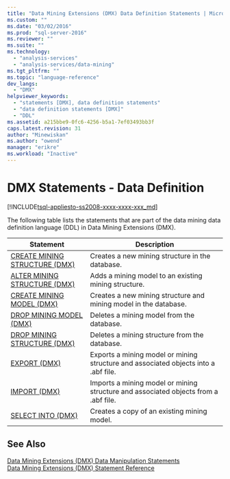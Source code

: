 ```yaml
---
title: "Data Mining Extensions (DMX) Data Definition Statements | Microsoft Docs"
ms.custom: ""
ms.date: "03/02/2016"
ms.prod: "sql-server-2016"
ms.reviewer: ""
ms.suite: ""
ms.technology: 
  - "analysis-services"
  - "analysis-services/data-mining"
ms.tgt_pltfrm: ""
ms.topic: "language-reference"
dev_langs: 
  - "DMX"
helpviewer_keywords: 
  - "statements [DMX], data definition statements"
  - "data definition statements [DMX]"
  - "DDL"
ms.assetid: a215bbe9-0fc6-4256-b5a1-7ef03493bb3f
caps.latest.revision: 31
author: "Minewiskan"
ms.author: "owend"
manager: "erikre"
ms.workload: "Inactive"
---
```

# DMX Statements - Data Definition 
[!INCLUDE[tsql-appliesto-ss2008-xxxx-xxxx-xxx_md](../includes/tsql-appliesto-ss2008-xxxx-xxxx-xxx-md.md)]

  The following table lists the statements that are part of the data mining data definition language (DDL) in Data Mining Extensions (DMX).  
  
|Statement|Description|  
|---------------|-----------------|  
|[CREATE MINING STRUCTURE &#40;DMX&#41;](../dmx/create-mining-structure-dmx.md)|Creates a new mining structure in the database.|  
|[ALTER MINING STRUCTURE &#40;DMX&#41;](../dmx/alter-mining-structure-dmx.md)|Adds a mining model to an existing mining structure.|  
|[CREATE MINING MODEL &#40;DMX&#41;](../dmx/create-mining-model-dmx.md)|Creates a new mining structure and mining model in the database.|  
|[DROP MINING MODEL &#40;DMX&#41;](../dmx/drop-mining-model-dmx.md)|Deletes a mining model from the database.|  
|[DROP MINING STRUCTURE &#40;DMX&#41;](../dmx/drop-mining-structure-dmx.md)|Deletes a mining structure from the database.|  
|[EXPORT &#40;DMX&#41;](../dmx/export-dmx.md)|Exports a mining model or mining structure and associated objects into a .abf file.|  
|[IMPORT &#40;DMX&#41;](../dmx/import-dmx.md)|Imports a mining model or mining structure and associated objects from a .abf file.|  
|[SELECT INTO &#40;DMX&#41;](../dmx/select-into-dmx.md)|Creates a copy of an existing mining model.|  
  
## See Also  
 [Data Mining Extensions &#40;DMX&#41; Data Manipulation Statements](../dmx/dmx-statements-data-manipulation.md)   
 [Data Mining Extensions &#40;DMX&#41; Statement Reference](../dmx/data-mining-extensions-dmx-statements.md)  
  
  
